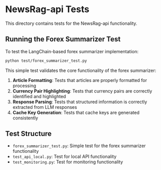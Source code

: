 # NewsRag-api Tests

This directory contains tests for the NewsRag-api functionality.

## Running the Forex Summarizer Test

To test the LangChain-based forex summarizer implementation:

```bash
python test/forex_summarizer_test.py
```

This simple test validates the core functionality of the forex summarizer:

1. **Article Formatting**: Tests that articles are properly formatted for processing
2. **Currency Pair Highlighting**: Tests that currency pairs are correctly identified and highlighted
3. **Response Parsing**: Tests that structured information is correctly extracted from LLM responses
4. **Cache Key Generation**: Tests that cache keys are generated consistently

## Test Structure

- `forex_summarizer_test.py`: Simple test for the forex summarizer functionality
- `test_api_local.py`: Test for local API functionality
- `test_monitoring.py`: Test for monitoring functionality
